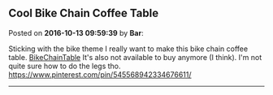 ## Cool Bike Chain Coffee Table
Posted on **2016-10-13 09:59:39** by **Bar**:

Sticking with the bike theme I really want to make this bike chain coffee table.  [BikeChainTable](/images/7M/ox/7Mox_bikechaintable.png.jpg)  It's also not available to buy anymore (I think). I'm not quite sure how to do the legs tho. https://www.pinterest.com/pin/545568942334676611/

---

